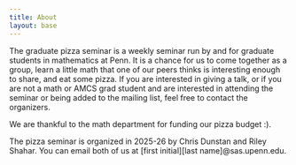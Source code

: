 ```yaml
---
title: About
layout: base
---
```


The graduate pizza seminar is a weekly seminar run by and for graduate students
in mathematics at Penn. It is a chance for us to come together as a group, learn
a little math that one of our peers thinks is interesting enough to share, and
eat some pizza. If you are interested in giving a talk, or if you are not a math
or AMCS grad student and are interested in attending the seminar or being added
to the mailing list, feel free to contact the organizers.

We are thankful to the math department for funding our pizza budget :).

The pizza seminar is organized in 2025-26 by Chris Dunstan and Riley Shahar.
You can email both of us at [first initial][last name]@sas.upenn.edu.

